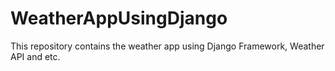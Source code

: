 # WeatherAppUsingDjango
This repository contains the weather app using Django Framework, Weather API and etc.
